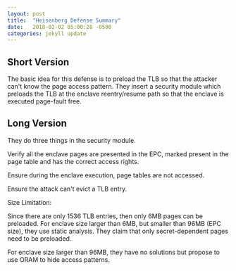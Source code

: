 ```yaml
---
layout: post
title:  "Heisenberg Defense Summary"
date:   2018-02-02 05:00:28 -0500
categories: jekyll update
---
```

Short Version
---

The basic idea for this defense is to preload the TLB so that the attacker can't know the page access pattern. They insert a security module which preloads the TLB at the enclave reentry/resume path so that the enclave is executed page-fault free.


Long Version
---

They do three things in the security module.


Verify all the enclave pages are presented in the EPC, marked present in the page table and has the correct access rights.

Ensure during the enclave execution, page tables are not accessed. 

Ensure the attack can't evict a TLB entry. 

Size Limitation:


Since there are only 1536 TLB entries, then only 6MB pages can be preloaded. For enclave size larger than 6MB, but smaller than 96MB (EPC size), they use static analysis. They claim that only secret-dependent pages need to be preloaded. 


For enclave size larger than 96MB, they have no solutions but propose to use ORAM to hide access patterns.



